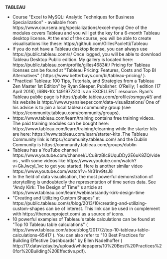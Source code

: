<b>TABLEAU</b>
<ul>
<li>Course "Excel to MySQL: Analytic Techniques for Business Specialization" - available from https://www.coursera.org/specializations/excel-mysql One of the modules covers Tableau and you will get the key for a 6-month Tableau desktop license. At the end of the course, you will be able to create visualisations like these: https://github.com/GillesPaoletti/Tableau </li>
  
<li> If you do not have a Tableau desktop license, you can always use https://public.tableau.com/s/  Once logged, you will be able to download Tableau Desktop Public edition. My gallery is located here: https://public.tableau.com/profile/gilles4683#!/
Pricing for Tableau licenses can be found at "Tableau Pricing: Features, Costs and Top BI Alternatives" ( https://www.betterbuys.com/bi/tableau-pricing/ ).</li>
  
<li> "Practical Tableau: 100 Tips, Tutorials, and Strategies from a Tableau Zen Master 1st Edition" by Ryan Sleeper. Publisher: O′Reilly; 1 edition (17 April 2018), ISBN-10: 1491977310 is an EXCELLENT resource. Ryan's Tableau public page is https://public.tableau.com/profile/osmguy#!/ and his website is https://www.ryansleeper.com/data-visualizations/  One of his advice is to join a local tableau community group (see https://community.tableau.com/community/groups).</li>
  
<li>https://www.tableau.com/learn/training contains free training videos. The paid training modules can be bought here: https://www.tableau.com/learn/training/elearning while the starter kits are here: https://www.tableau.com/learn/starter-kits .The Tableau Community link is https://community.tableau.com/ and the Dublin Community is https://community.tableau.com/groups/dublin </li>

<li> Tableau has a YouTube channel https://www.youtube.com/channel/UCu8rzBIc9UquDDy2E6uK8ZQ/videos , with some videos like https://www.youtube.com/watch?v=GkJwcyI_1vc to get you started. Here is another similar video https://www.youtube.com/watch?v=Nr31rv9tsJ8</li>

<li>In the field of data visualisation, the most powerful demonstration of storytelling is undoubtedly the representation of time series data. See "Andy Kirk: The Design of Time"'s article at https://www.tableau.com/learn/webinars/andy-kirk-design-time</li>

<li>"Creating and Utilizing Custom Shapes" at https://public.tableau.com/s/blog/2013/10/creating-and-utilizing-custom-shapes
can be of interest. This link can be used in complement with https://thenounproject.com/ as a source of icons.</li>

<li>10 powerful examples of Tableau's table calculations can be found at "Top 10 Tableau table calculations"
( https://www.tableau.com/about/blog/2017/2/top-10-tableau-table-calculations-65417 ). You can also refer to "10 Best Practices for Building Effective Dashboards" by Ellen Nadelhoffer ( http://17.datavizday.by/upload/whitepapers/10%20Best%20Practices%20for%20Building%20Effective.pdf).</li>
</ul>
